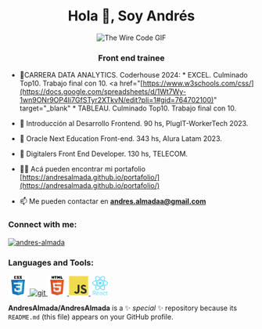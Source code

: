 
<div class="header" align="center">
<h1>Hola 👋, Soy Andrés</h1>
  <img src="https://media1.giphy.com/media/v1.Y2lkPTc5MGI3NjExbWQ1NDY4MmJsaGt3MTNqZ2N6cDJkMG5pamJkZGY3MXg1MzV2ejhxMiZlcD12MV9pbnRlcm5hbF9naWZfYnlfaWQmY3Q9Zw/OVtqvymKkkcTu/giphy.gif" alt="The Wire Code GIF" style="width: 200px;">
  <h3 align="center">Front end trainee</h3>
</div>

- 🔭CARRERA DATA ANALYTICS. Coderhouse 2024:
      * EXCEL. Culminado Top10. Trabajo final con 10. <a href="[https://www.w3schools.com/css/](https://docs.google.com/spreadsheets/d/1Wt7Wy-1wn9ONr9OP4Ii7GfSTyr2XTkvN/edit?pli=1#gid=764702100)" target="_blank" </a>
      * TABLEAU. Culminado Top10. Trabajo final con 10.
  
- 🔭 Introducción al Desarrollo Frontend. 90 hs, PlugIT-WorkerTech 2023.
- 🔭 Oracle Next Education Front-end. 343 hs, Alura Latam 2023.
- 🔭 Digitalers Front End Developer. 130 hs, TELECOM.

- 👨‍💻 Acá pueden encontrar mi portafolio [https://andresalmada.github.io/portafolio/](https://andresalmada.github.io/portafolio/)

- 📫 Me pueden contactar en **andres.almadaa@gmail.com**

<h3 align="left">Connect with me:</h3>
<p align="left">
<a href="https://linkedin.com/in/andres-almada" target="blank"><img align="center" src="https://raw.githubusercontent.com/rahuldkjain/github-profile-readme-generator/master/src/images/icons/Social/linked-in-alt.svg" alt="andres-almada" height="30" width="40" /></a>
</p>

<h3 align="left">Languages and Tools:</h3>
<p align="left"> <a href="https://www.w3schools.com/css/" target="_blank" rel="noreferrer"> <img src="https://raw.githubusercontent.com/devicons/devicon/master/icons/css3/css3-original-wordmark.svg" alt="css3" width="40" height="40"/> </a> <a href="https://git-scm.com/" target="_blank" rel="noreferrer"> <img src="https://www.vectorlogo.zone/logos/git-scm/git-scm-icon.svg" alt="git" width="40" height="40"/> </a> <a href="https://www.w3.org/html/" target="_blank" rel="noreferrer"> <img src="https://raw.githubusercontent.com/devicons/devicon/master/icons/html5/html5-original-wordmark.svg" alt="html5" width="40" height="40"/> </a> <a href="https://developer.mozilla.org/en-US/docs/Web/JavaScript" target="_blank" rel="noreferrer"> <img src="https://raw.githubusercontent.com/devicons/devicon/master/icons/javascript/javascript-original.svg" alt="javascript" width="40" height="40"/> </a> <a href="https://reactjs.org/" target="_blank" rel="noreferrer"> <img src="https://raw.githubusercontent.com/devicons/devicon/master/icons/react/react-original-wordmark.svg" alt="react" width="40" height="40"/> </a> </p>

**AndresAlmada/AndresAlmada** is a ✨ _special_ ✨ repository because its `README.md` (this file) appears on your GitHub profile.


<!-- https://gist.github.com/rxaviers/7360908 este link para ver iconos
https://rahuldkjain.github.io/gh-profile-readme-generator/ link para generar readmi automatico
Here are some ideas to get you started:

- 🔭 I’m currently working on ...
- 🌱 I’m currently learning ...
- 👯 I’m looking to collaborate on ...
- 🤔 I’m looking for help with ...
- 💬 Ask me about ...
- 📫 How to reach me: ...
- 😄 Pronouns: ...
- ⚡ Fun fact: ...
-->
